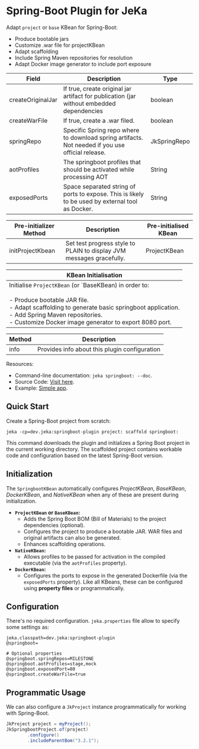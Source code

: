 # Spring-Boot Plugin for JeKa

Adapt `project` or `base` KBean for Spring-Boot:

- Produce bootable jars
- Customize .war file for projectKBean
- Adapt scaffolding
- Include Spring Maven repositories for resolution
- Adapt Docker image generator to include port exposure

|Field  |Description  |Type  |
|-------|-------------|------|
|createOriginalJar |If true, create original jar artifact for publication (jar without embedded dependencies |boolean |
|createWarFile |If true, create a .war filed. |boolean |
|springRepo |Specific Spring repo where to download spring artifacts. Not needed if you use official release. |JkSpringRepo |
|aotProfiles |The springboot profiles that should be activated while processing AOT |String |
|exposedPorts |Space separated string of ports to expose. This is likely to be used by external tool as Docker. |String |


|Pre-initializer Method  |Description  |Pre-initialised KBean  |
|-------|-------------|------|
|initProjectKbean |Set test progress style to PLAIN to display JVM messages gracefully. |ProjectKBean |


|KBean Initialisation  |
|--------|
|Initialise `ProjectKBean` (or `BaseKBean) in order to:<br/><br/>- Produce bootable JAR file.<br/>- Adapt scaffolding to generate basic springboot application.<br/>- Add Spring Maven repositories.<br/>- Customize Docker image generator to export 8080 port. |


|Method  |Description  |
|--------|-------------|
|info |Provides info about this plugin configuration |


Resources:

- Command-line documentation: `jeka springboot: --doc`.
- Source Code: [Visit here](src/dev/jeka/plugins/springboot/SpringbootKBean.java).
- Example: [Simple app](https://github.com/jeka-dev/demo-springboot-simple).

## Quick Start

Create a Spring-Boot project from scratch:
```shell
jeka -cp=dev.jeka:springboot-plugin project: scaffold springboot:
```

This command downloads the plugin and initializes a Spring Boot project in the current working directory.
The scaffolded project contains workable code and configuration based on the latest Spring-Boot version.

## Initialization

The `SpringbootKBean` automatically configures *ProjectKBean*, *BaseKBean*, *DockerKBean*, and *NativeKBean* 
when any of these are present during initialization.
- **`ProjectKBean` or `BaseKBean`:**
  - Adds the Spring Boot BOM (Bill of Materials) to the project dependencies (optional).
  - Configures the project to produce a bootable JAR. WAR files and original artifacts can also be generated.
  - Enhances scaffolding operations.
- **`NativeKBean`:**
  - Allows profiles to be passed for activation in the compiled executable (via the `aotProfiles` property).
- **`DockerKBean`:**
  - Configures the ports to expose in the generated Dockerfile (via the `exposedPorts` property).
    Like all KBeans, these can be configured using **property files** or programmatically.

## Configuration

There's no required configuration. `jeka.properties` file allow to specify some settings as:

```properties
jeka.classpath=dev.jeka:springboot-plugin
@springboot=

# Optional properties
@springboot.springRepos=MILESTONE
@springboot.aotProfiles=stage,mock
@springboot.exposedPort=80
@springboot.createWarFile=true
```

## Programmatic Usage

We can also configure a `JkProject` instance programmatically for working with Spring-Boot.

```java
JkProject project = myProject();
JkSpringbootProject.of(project)
        .configure()
        .includeParentBom("3.2.1");
```